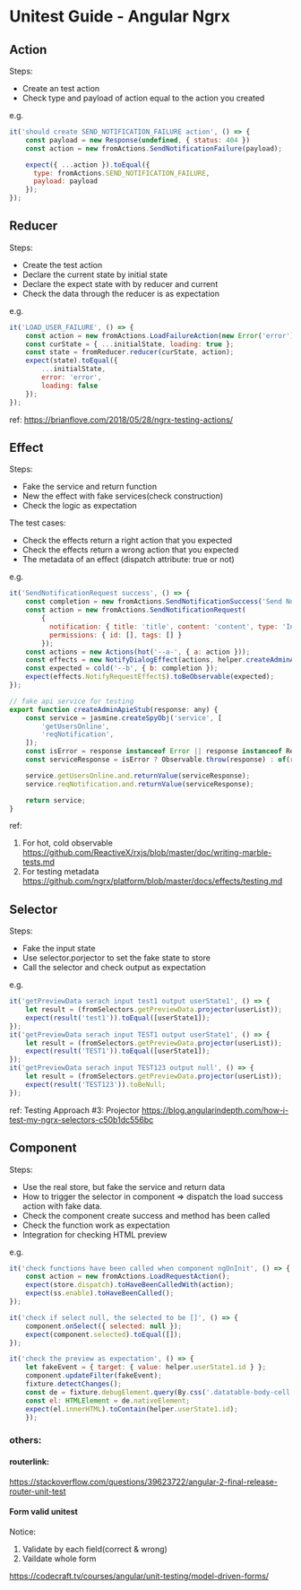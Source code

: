 # Unitest Guide - Angular Ngrx
## Action
Steps:
* Create an test action
* Check type and payload of action equal to the action you created

e.g.
```javascript
it('should create SEND_NOTIFICATION_FAILURE action', () => {
    const payload = new Response(undefined, { status: 404 })
    const action = new fromActions.SendNotificationFailure(payload);

    expect({ ...action }).toEqual({
      type: fromActions.SEND_NOTIFICATION_FAILURE,
      payload: payload
    });
});
```
## Reducer
Steps:
* Create the test action
* Declare the current state by initial state
* Declare the expect state with by reducer and current
* Check the data through the reducer is as expectation

e.g.
```javascript
it('LOAD_USER_FAILURE', () => {
    const action = new fromActions.LoadFailureAction(new Error('error'));
    const curState = { ...initialState, loading: true };
    const state = fromReducer.reducer(curState, action);
    expect(state).toEqual({
        ...initialState,
        error: 'error',
        loading: false
    });
});
```
ref: https://brianflove.com/2018/05/28/ngrx-testing-actions/

## Effect
Steps:
   * Fake the service and return function
   * New the effect with fake services(check construction)
   * Check the logic as expectation
 
The test cases:
* Check the effects return a right action that you expected
* Check the effects return a wrong action that you expected
* The metadata of an effect (dispatch attribute: true or not)

e.g.
```javascript
it('SendNotificationRequest success', () => {
    const completion = new fromActions.SendNotificationSuccess('Send Notification title Success');
    const action = new fromActions.SendNotificationRequest(
        {
          notification: { title: 'title', content: 'content', type: 'Info' },
          permissions: { id: [], tags: [] }
        });
    const actions = new Actions(hot('--a-', { a: action }));
    const effects = new NotifyDialogEffect(actions, helper.createAdminApieStub(null), null);
    const expected = cold('--b', { b: completion });
    expect(effects.NotifyRequestEffect$).toBeObservable(expected);
});

// fake api service for testing
export function createAdminApieStub(response: any) {
    const service = jasmine.createSpyObj('service', [
        'getUsersOnline',
        'reqNotification',
    ]);
    const isError = response instanceof Error || response instanceof Response;
    const serviceResponse = isError ? Observable.throw(response) : of(response);

    service.getUsersOnline.and.returnValue(serviceResponse);
    service.reqNotification.and.returnValue(serviceResponse);

    return service;
}


```
ref:
1. For hot, cold observable
 https://github.com/ReactiveX/rxjs/blob/master/doc/writing-marble-tests.md
2. For testing metadata https://github.com/ngrx/platform/blob/master/docs/effects/testing.md 

## Selector
Steps:
* Fake the input state
* Use selector.porjector to set the fake state to store
* Call the selector and check output as expectation

e.g.
```javascript
it('getPreviewData serach input test1 output userState1', () => {
    let result = (fromSelectors.getPreviewData.projector(userList));
    expect(result('test1')).toEqual([userState1]);
});
it('getPreviewData serach input TEST1 output userState1', () => {
    let result = (fromSelectors.getPreviewData.projector(userList));
    expect(result('TEST1')).toEqual([userState1]);
});
it('getPreviewData serach input TEST123 output null', () => {
    let result = (fromSelectors.getPreviewData.projector(userList));
    expect(result('TEST123')).toBeNull;
});
```
ref: Testing Approach #3: Projector
https://blog.angularindepth.com/how-i-test-my-ngrx-selectors-c50b1dc556bc

## Component
Steps:
* Use the real store, but fake the service and return data
* How to trigger the selector in component => 
dispatch the load success action with fake data.
* Check the component create success and method has been called
* Check the function work as expectation
* Integration for checking HTML preview

e.g.
```javascript
it('check functions have been called when component ngOnInit', () => {
    const action = new fromActions.LoadRequestAction();
    expect(store.dispatch).toHaveBeenCalledWith(action);
    expect(ss.enable).toHaveBeenCalled();
});

it('check if select null, the selected to be []', () => {
    component.onSelect({ selected: null });
    expect(component.selected).toEqual([]);
});

it('check the preview as expectation', () => {
    let fakeEvent = { target: { value: helper.userState1.id } };
    component.updateFilter(fakeEvent);
    fixture.detectChanges();
    const de = fixture.debugElement.query(By.css('.datatable-body-cell:nth-child(2)'));
    const el: HTMLElement = de.nativeElement;
    expect(el.innerHTML).toContain(helper.userState1.id);
    });
```
### others:
#### routerlink:
https://stackoverflow.com/questions/39623722/angular-2-final-release-router-unit-test

#### Form valid unitest
Notice: 
1. Validate by each field(correct & wrong)
2. Vaildate whole form

https://codecraft.tv/courses/angular/unit-testing/model-driven-forms/
